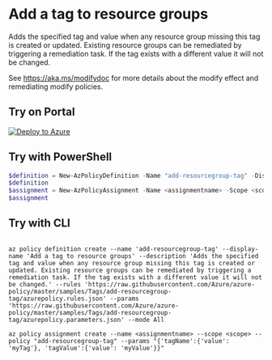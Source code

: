 # Add a tag to resource groups

Adds the specified tag and value when any resource group missing this tag is created or updated. Existing resource groups can be remediated by triggering a remediation task. If the tag exists with a different value it will not be changed.

See https://aka.ms/modifydoc for more details about the modify effect and remediating modify policies.

## Try on Portal

[![Deploy to Azure](http://azuredeploy.net/deploybutton.png)](https://portal.azure.com/#blade/Microsoft_Azure_Policy/CreatePolicyDefinitionBlade/uri/https%3A%2F%2Fraw.githubusercontent.com%2FAzure%2Fazure-policy%2Fmaster%2Fsamples%2FTags%2Fadd-resourcegroup-tag%2Fazurepolicy.json)

## Try with PowerShell

````powershell
$definition = New-AzPolicyDefinition -Name "add-resourcegroup-tag" -DisplayName "Add a tag to resource groups" -description "Adds the specified tag and value when any resource group missing this tag is created or updated. Existing resource groups can be remediated by triggering a remediation task. If the tag exists with a different value it will not be changed." -Policy 'https://raw.githubusercontent.com/Azure/azure-policy/master/samples/Tags/add-resourcegroup-tag/azurepolicy.rules.json' -Parameter 'https://raw.githubusercontent.com/Azure/azure-policy/master/samples/Tags/add-resourcegroup-tag/azurepolicy.parameters.json' -Mode All
$definition
$assignment = New-AzPolicyAssignment -Name <assignmentname> -Scope <scope>  -tagName <tagName> -tagValue <tagValue> -PolicyDefinition $definition
$assignment 
````



## Try with CLI

````cli

az policy definition create --name 'add-resourcegroup-tag' --display-name 'Add a tag to resource groups' --description 'Adds the specified tag and value when any resource group missing this tag is created or updated. Existing resource groups can be remediated by triggering a remediation task. If the tag exists with a different value it will not be changed.' --rules 'https://raw.githubusercontent.com/Azure/azure-policy/master/samples/Tags/add-resourcegroup-tag/azurepolicy.rules.json' --params 'https://raw.githubusercontent.com/Azure/azure-policy/master/samples/Tags/add-resourcegroup-tag/azurepolicy.parameters.json' --mode All

az policy assignment create --name <assignmentname> --scope <scope> --policy "add-resourcegroup-tag" --params "{'tagName':{'value': 'myTag'}, 'tagValue':{'value': 'myValue'}}"

````
